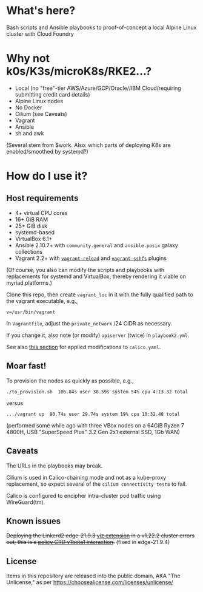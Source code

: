 # What's here?

Bash scripts and Ansible playbooks to proof-of-concept a local Alpine Linux cluster with Cloud Foundry

# Why not k0s/K3s/microK8s/RKE2...?

- Local (no "free"-tier AWS/Azure/GCP/Oracle//IBM Cloud/requiring submitting credit card details)
- Alpine Linux nodes
- No Docker
- Cilium (see Caveats)
- Vagrant
- Ansible
- sh and awk

(Several stem from $work. Also: which parts of deploying K8s are enabled/smoothed by systemd?)

# How do I use it?

## Host requirements

- 4+ virtual CPU cores
- 16+ GiB RAM
- 25+ GiB disk
- systemd-based
- VirtualBox 6.1+
- Ansible 2.10.7+ with ``community.general`` and ``ansible.posix`` galaxy collections
- Vagrant 2.2+ with [``vagrant-reload``](https://github.com/aidanns/vagrant-reload) and [``vagrant-sshfs``](https://github.com/dustymabe/vagrant-sshfs) plugins

(Of course, you also can modify the scripts and playbooks with replacements for systemd and VirtualBox, thereby rendering it viable on myriad platforms.)

Clone this repo, then create ``vagrant_loc`` in it with the fully qualified path to the vagrant executable, e.g.,

```
v=/usr/bin/vagrant
```

In ``Vagrantfile``, adjust the ``private_network`` /24 CIDR as necessary.

If you change it, also note (or modify) ``apiserver`` (twice) in ``playbook2.yml``.

See also [this section](https://docs.projectcalico.org/getting-started/kubernetes/installation/config-options#switching-from-ip-in-ip-to-vxlan) for applied modifications to ``calico.yaml``.


## Moar fast!

To provision the nodes as quickly as possible, e.g.,

```
./to_provision.sh  106.84s user 30.59s system 54% cpu 4:13.32 total
```

versus


```
.../vagrant up  90.74s user 29.74s system 19% cpu 10:32.48 total
```

(performed some while ago with three VBox nodes on a 64GiB Ryzen 7 4800H, USB "SuperSpeed Plus" 3.2 Gen 2x1 external SSD, 1Gb WAN)

## Caveats

The URLs in the playbooks may break.

Cilium is used in Calico-chaining mode and not as a kube-proxy replacement, so expect several of the ``cilium connectivity test``s to fail.

Calico is configured to encipher intra-cluster pod traffic using WireGuard(tm).

## Known issues

~~Deploying the Linkerd2 edge-21.9.3 [viz extension](https://linkerd.io/2/getting-started/) in a v1.22.2 cluster errors out; this is a [policy CRD v1beta1 interaction](https://github.com/linkerd/linkerd2/issues/6827).~~ (fixed in edge-21.9.4)

## License

Items in this repository are released into the public domain, AKA "The Unlicense," as per https://choosealicense.com/licenses/unlicense/
